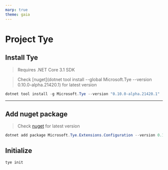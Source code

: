 ```yaml
---
marp: true
theme: gaia
---
```


# Project Tye

## Install Tye

> Requires .NET Core 3.1 SDK

> Check [nuget](dotnet tool install --global Microsoft.Tye --version 0.10.0-alpha.21420.1) for latest version

```ps1
dotnet tool install -g Microsoft.Tye --version "0.10.0-alpha.21420.1"
```

---

## Add nuget package

> Check [nuget](https://www.nuget.org/packages/Microsoft.Tye.Extensions.Configuration) for latest version

```ps1
dotnet add package Microsoft.Tye.Extensions.Configuration --version 0.10.0-alpha.21420.1
```

## Initialize

```ps1
tye init
```
